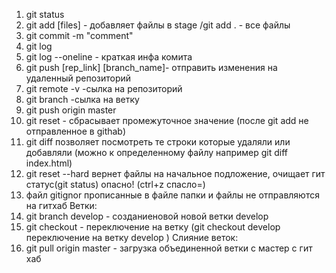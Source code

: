 1. git status
2. git add [files] - добавляет файлы в stage /git add .  - все файлы
3. git commit -m "comment"
4. git log 
5. git log --oneline - краткая инфа комита
6. git push [rep_link] [branch_name]- отправить изменения на удаленный репозиторий
7. git remote -v   -сылка на репозиторий
8. git branch   -сылка на ветку
8. git push origin master
9. git reset - сбрасывает промежуточное значение (после git add не отправленное в githab)
10. git diff позволяет посмотреть те строки которые удаляли или добавляли (можно к определенному файлу например git diff index.html)
11. git reset --hard вернет файлы на начальное подложение, очищает гит статус(git status) опасно! (ctrl+z спасло=)
12. файл gitignor прописанные в файле папки и файлы не отправляются на гитхаб
    Ветки:
13. git branch develop - созданиеновой новой ветки develop
14. git checkout - переключение на ветку (git checkout develop  переключение на ветку  develop    )
    Слияние веток:
15. git pull origin master - загрузка объединенной ветки с мастер с гит хаб






